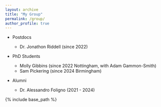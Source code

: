 ```yaml
---
layout: archive
title: "My Group"
permalink: /group/
author_profile: true
---
```



* Postdocs 
  * Dr. Jonathon Riddell (since 2022)

* PhD Students
  * Molly Gibbins (since 2022 Nottingham, with Adam Gammon-Smith)
  * Sam Pickering (since 2024 Birmingham)

* Alumni
  * Dr. Alessandro Foligno (2021 - 2024) 


{% include base_path %}
